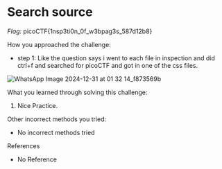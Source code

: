 # Search source

*Flag:* picoCTF{1nsp3ti0n_0f_w3bpag3s_587d12b8}

How you approached the challenge:

- step 1: Like the question says i went to each file in inspection and did ctrl+f and searched for picoCTF and got in one of the css files.

![WhatsApp Image 2024-12-31 at 01 32 14_f873569b](https://github.com/user-attachments/assets/bafb6eb0-2ab3-4ab4-ae2f-c28058839701)

What you learned through solving this challenge:

1. Nice Practice.

Other incorrect methods you tried:

- No incorrect methods tried

References

- No Reference
